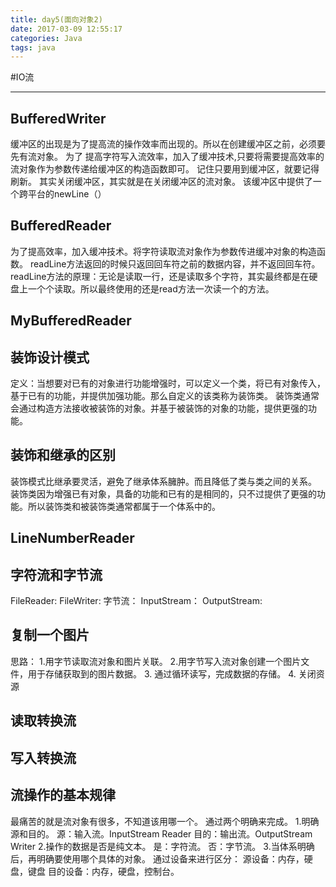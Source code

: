 ```yaml
---
title: day5(面向对象2)
date: 2017-03-09 12:55:17
categories: Java
tags: java
---
```

#IO流

----------
## BufferedWriter
缓冲区的出现是为了提高流的操作效率而出现的。所以在创建缓冲区之前，必须要先有流对象。
为了 提高字符写入流效率，加入了缓冲技术,只要将需要提高效率的流对象作为参数传递给缓冲区的构造函数即可。
记住只要用到缓冲区，就要记得刷新。
其实关闭缓冲区，其实就是在关闭缓冲区的流对象。
该缓冲区中提供了一个跨平台的newLine（）
## BufferedReader
为了提高效率，加入缓冲技术。将字符读取流对象作为参数传进缓冲对象的构造函数。
readLine方法返回的时候只返回回车符之前的数据内容，并不返回回车符。
readLine方法的原理：无论是读取一行，还是读取多个字符，其实最终都是在硬盘上一个个读取。所以最终使用的还是read方法一次读一个的方法。
## MyBufferedReader
## 装饰设计模式
定义：当想要对已有的对象进行功能增强时，可以定义一个类，将已有对象传入，基于已有的功能，并提供加强功能。那么自定义的该类称为装饰类。
装饰类通常会通过构造方法接收被装饰的对象。并基于被装饰的对象的功能，提供更强的功能。
## 装饰和继承的区别
装饰模式比继承要灵活，避免了继承体系臃肿。而且降低了类与类之间的关系。
装饰类因为增强已有对象，具备的功能和已有的是相同的，只不过提供了更强的功能。所以装饰类和被装饰类通常都属于一个体系中的。
## LineNumberReader
## 字符流和字节流
FileReader:
FileWriter:
字节流：
InputStream：
OutputStream:
## 复制一个图片
思路：
1.用字节读取流对象和图片关联。
2.用字节写入流对象创建一个图片文件，用于存储获取到的图片数据。
3. 通过循环读写，完成数据的存储。
4. 关闭资源
## 读取转换流
## 写入转换流
## 流操作的基本规律
最痛苦的就是流对象有很多，不知道该用哪一个。
通过两个明确来完成。
1.明确源和目的。
	源：输入流。InputStream   Reader
	目的：输出流。OutputStream Writer
2.操作的数据是否是纯文本。
	是：字符流。
	否：字节流。
3.当体系明确后，再明确要使用哪个具体的对象。
通过设备来进行区分：
源设备：内存，硬盘，键盘
目的设备：内存，硬盘，控制台。

